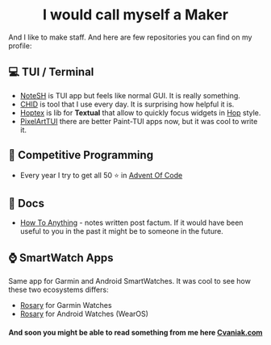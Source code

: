 <h1 align="center"> I would call myself a Maker </h1>

And I like to make staff. And here are few repositories you can find on my profile:

## 💻 TUI / Terminal

- [NoteSH](https://github.com/Cvaniak/NoteSH) is TUI app but feels like normal GUI. It is really something.
- [CHID](https://github.com/Cvaniak/CommandHistoryInDirectory) is tool that I use every day. It is surprising how helpful it is.
- [Hoptex](https://github.com/Cvaniak/Hoptex) is lib for **Textual** that allow to quickly focus widgets in [Hop](https://github.com/phaazon/hop.nvim) style.
- [PixelArtTUI](https://github.com/Cvaniak/PixelArtTUI) there are better Paint-TUI apps now, but it was cool to write it.

## 🧠 Competitive Programming

- Every year I try to get all 50 ⭐ in [Advent Of Code](https://github.com/Cvaniak/AdventOfCode)

## 📝 Docs

- [How To Anything](https://github.com/Cvaniak/How-To-Anything) - notes written post factum. If it would have been useful to you in the past it might be to someone in the future.

## ⌚ SmartWatch Apps

Same app for Garmin and Android SmartWatches. It was cool to see how these two ecosystems differs:

- [Rosary](https://apps.garmin.com/en-US/apps/5a796e37-f39f-468d-ba51-9643baada298) for Garmin Watches
- [Rosary](https://play.google.com/store/apps/details?id=my.first.rosary&pli=1) for Android Watches (WearOS)

<h4 align="center">And soon you might be able to read something from me here <a href="https://www.Cvaniak.com">Cvaniak.com</a></h4>
